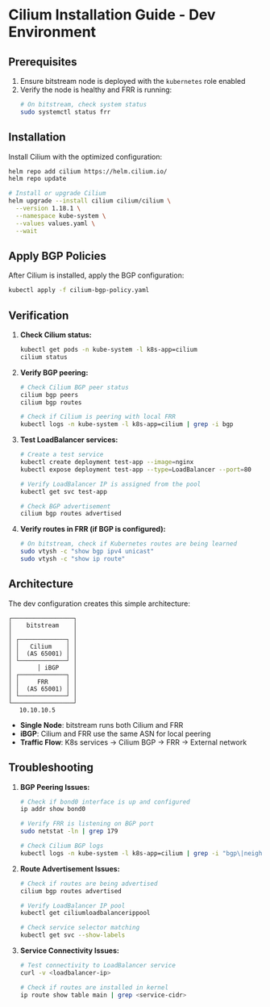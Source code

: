 # Cilium Installation Guide - Dev Environment

## Prerequisites

1. Ensure bitstream node is deployed with the `kubernetes` role enabled
1. Verify the node is healthy and FRR is running:
   ```bash
   # On bitstream, check system status
   sudo systemctl status frr
   ```

## Installation

Install Cilium with the optimized configuration:

```bash
helm repo add cilium https://helm.cilium.io/
helm repo update

# Install or upgrade Cilium
helm upgrade --install cilium cilium/cilium \
  --version 1.18.1 \
  --namespace kube-system \
  --values values.yaml \
  --wait
```

## Apply BGP Policies

After Cilium is installed, apply the BGP configuration:

```bash
kubectl apply -f cilium-bgp-policy.yaml
```

## Verification

1. **Check Cilium status:**

   ```bash
   kubectl get pods -n kube-system -l k8s-app=cilium
   cilium status
   ```

1. **Verify BGP peering:**

   ```bash
   # Check Cilium BGP peer status
   cilium bgp peers
   cilium bgp routes

   # Check if Cilium is peering with local FRR
   kubectl logs -n kube-system -l k8s-app=cilium | grep -i bgp
   ```

1. **Test LoadBalancer services:**

   ```bash
   # Create a test service
   kubectl create deployment test-app --image=nginx
   kubectl expose deployment test-app --type=LoadBalancer --port=80

   # Verify LoadBalancer IP is assigned from the pool
   kubectl get svc test-app

   # Check BGP advertisement
   cilium bgp routes advertised
   ```

1. **Verify routes in FRR (if BGP is configured):**

   ```bash
   # On bitstream, check if Kubernetes routes are being learned
   sudo vtysh -c "show bgp ipv4 unicast"
   sudo vtysh -c "show ip route"
   ```

## Architecture

The dev configuration creates this simple architecture:

```
┌─────────────────┐
│    bitstream    │
│                 │
│ ┌─────────────┐ │
│ │   Cilium    │ │
│ │  (AS 65001) │ │
│ └─────────────┘ │
│       │ iBGP    │
│ ┌─────────────┐ │
│ │     FRR     │ │
│ │  (AS 65001) │ │
│ └─────────────┘ │
└─────────────────┘
   10.10.10.5
```

- **Single Node**: bitstream runs both Cilium and FRR
- **iBGP**: Cilium and FRR use the same ASN for local peering
- **Traffic Flow**: K8s services → Cilium BGP → FRR → External network

## Troubleshooting

1. **BGP Peering Issues:**

   ```bash
   # Check if bond0 interface is up and configured
   ip addr show bond0

   # Verify FRR is listening on BGP port
   sudo netstat -ln | grep 179

   # Check Cilium BGP logs
   kubectl logs -n kube-system -l k8s-app=cilium | grep -i "bgp\|neighbor"
   ```

1. **Route Advertisement Issues:**

   ```bash
   # Check if routes are being advertised
   cilium bgp routes advertised

   # Verify LoadBalancer IP pool
   kubectl get ciliumloadbalancerippool

   # Check service selector matching
   kubectl get svc --show-labels
   ```

1. **Service Connectivity Issues:**

   ```bash
   # Test connectivity to LoadBalancer service
   curl -v <loadbalancer-ip>

   # Check if routes are installed in kernel
   ip route show table main | grep <service-cidr>
   ```

